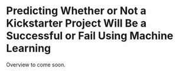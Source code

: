 # Predicting Whether or Not a Kickstarter Project Will Be a Successful or Fail Using Machine Learning

Overview to come soon. 

